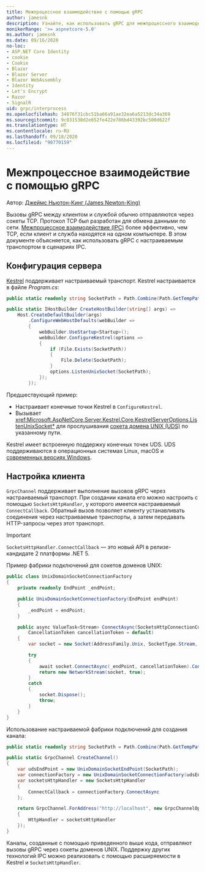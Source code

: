 ```yaml
---
title: Межпроцессное взаимодействие с помощью gRPC
author: jamesnk
description: Узнайте, как использовать gRPC для межпроцессного взаимодействия.
monikerRange: '>= aspnetcore-5.0'
ms.author: jamesnk
ms.date: 09/16/2020
no-loc:
- ASP.NET Core Identity
- cookie
- Cookie
- Blazor
- Blazor Server
- Blazor WebAssembly
- Identity
- Let's Encrypt
- Razor
- SignalR
uid: grpc/interprocess
ms.openlocfilehash: 34876f31cbc51ba66a91ae32ea6a5213dc34a369
ms.sourcegitcommit: 9c031530d2e652fe422e786bd43392bc500d622f
ms.translationtype: HT
ms.contentlocale: ru-RU
ms.lasthandoff: 09/18/2020
ms.locfileid: "90770159"
---
```

# <a name="inter-process-communication-with-grpc"></a>Межпроцессное взаимодействие с помощью gRPC

Автор: [Джеймс Ньютон-Кинг (James Newton-King)](https://twitter.com/jamesnk)

Вызовы gRPC между клиентом и службой обычно отправляются через сокеты TCP. Протокол TCP был разработан для обмена данными по сети. [Межпроцессное взаимодействие (IPC)](https://wikipedia.org/wiki/Inter-process_communication) более эффективно, чем TCP, если клиент и служба находятся на одном компьютере. В этом документе объясняется, как использовать gRPC с настраиваемым транспортом в сценариях IPC.

## <a name="server-configuration"></a>Конфигурация сервера

[Kestrel](xref:fundamentals/servers/kestrel) поддерживает настраиваемый транспорт. Kestrel настраивается в файле *Program.cs*:

```csharp
public static readonly string SocketPath = Path.Combine(Path.GetTempPath(), "socket.tmp");

public static IHostBuilder CreateHostBuilder(string[] args) =>
    Host.CreateDefaultBuilder(args)
        .ConfigureWebHostDefaults(webBuilder =>
        {
            webBuilder.UseStartup<Startup>();
            webBuilder.ConfigureKestrel(options =>
            {
                if (File.Exists(SocketPath))
                {
                    File.Delete(SocketPath);
                }
                options.ListenUnixSocket(SocketPath);
            });
        });
```

Предшествующий пример:

* Настраивает конечные точки Kestrel в `ConfigureKestrel`.
* Вызывает <xref:Microsoft.AspNetCore.Server.Kestrel.Core.KestrelServerOptions.ListenUnixSocket*> для прослушивания [сокета домена UNIX (UDS)](https://wikipedia.org/wiki/Unix_domain_socket) по указанному пути.

Kestrel имеет встроенную поддержку конечных точек UDS. UDS поддерживаются в операционных системах Linux, macOS и [современных версиях Windows](https://devblogs.microsoft.com/commandline/af_unix-comes-to-windows/).

## <a name="client-configuration"></a>Настройка клиента

`GrpcChannel` поддерживает выполнение вызовов gRPC через настраиваемый транспорт. При создании канала его можно настроить с помощью `SocketsHttpHandler`, у которого имеется настраиваемый `ConnectCallback`. Обратный вызов позволяет клиенту устанавливать соединения через настраиваемые транспорты, а затем передавать HTTP-запросы через этот транспорт.

> [!IMPORTANT]
> `SocketsHttpHandler.ConnectCallback` — это новый API в релизе-кандидате 2 платформы .NET 5.

Пример фабрики подключений для сокетов доменов UNIX:

```csharp
public class UnixDomainSocketConnectionFactory
{
    private readonly EndPoint _endPoint;

    public UnixDomainSocketConnectionFactory(EndPoint endPoint)
    {
        _endPoint = endPoint;
    }

    public async ValueTask<Stream> ConnectAsync(SocketsHttpConnectionContext _,
        CancellationToken cancellationToken = default)
    {
        var socket = new Socket(AddressFamily.Unix, SocketType.Stream, ProtocolType.Unspecified);

        try
        {
            await socket.ConnectAsync(_endPoint, cancellationToken).ConfigureAwait(false);
            return new NetworkStream(socket, true);
        }
        catch
        {
            socket.Dispose();
            throw;
        }
    }
}
```

Использование настраиваемой фабрики подключений для создания канала:

```csharp
public static readonly string SocketPath = Path.Combine(Path.GetTempPath(), "socket.tmp");

public static GrpcChannel CreateChannel()
{
    var udsEndPoint = new UnixDomainSocketEndPoint(SocketPath);
    var connectionFactory = new UnixDomainSocketConnectionFactory(udsEndPoint);
    var socketsHttpHandler = new SocketsHttpHandler
    {
        ConnectCallback = connectionFactory.ConnectAsync
    };

    return GrpcChannel.ForAddress("http://localhost", new GrpcChannelOptions
    {
        HttpHandler = socketsHttpHandler
    });
}
```

Каналы, созданные с помощью приведенного выше кода, отправляют вызовы gRPC через сокеты доменов UNIX. Поддержку других технологий IPC можно реализовать с помощью расширяемости в Kestrel и `SocketsHttpHandler`.
